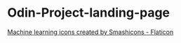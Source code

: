 # Odin-Project-landing-page

<a href="https://www.flaticon.com/free-icons/machine-learning" title="machine learning icons">Machine learning icons created by Smashicons - Flaticon</a>
